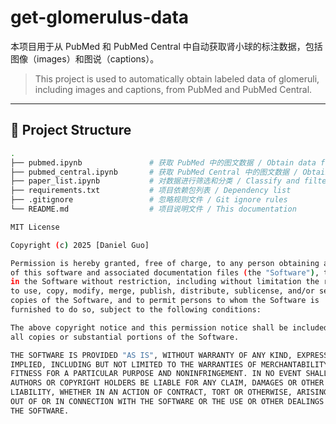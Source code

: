 # get-glomerulus-data

本项目用于从 PubMed 和 PubMed Central 中自动获取肾小球的标注数据，包括图像（images）和图说（captions）。

> This project is used to automatically obtain labeled data of glomeruli, including images and captions, from PubMed and PubMed Central.

---

## 📁 Project Structure

```bash
.
├── pubmed.ipynb               # 获取 PubMed 中的图文数据 / Obtain data from PubMed
├── pubmed_central.ipynb       # 获取 PubMed Central 中的图文数据 / Obtain data from PubMed Central
├── paper_list.ipynb           # 对数据进行筛选和分类 / Classify and filter the data list
├── requirements.txt           # 项目依赖包列表 / Dependency list
├── .gitignore                 # 忽略规则文件 / Git ignore rules
└── README.md                  # 项目说明文件 / This documentation

MIT License

Copyright (c) 2025 [Daniel Guo]

Permission is hereby granted, free of charge, to any person obtaining a copy
of this software and associated documentation files (the "Software"), to deal
in the Software without restriction, including without limitation the rights  
to use, copy, modify, merge, publish, distribute, sublicense, and/or sell  
copies of the Software, and to permit persons to whom the Software is  
furnished to do so, subject to the following conditions:

The above copyright notice and this permission notice shall be included in  
all copies or substantial portions of the Software.

THE SOFTWARE IS PROVIDED "AS IS", WITHOUT WARRANTY OF ANY KIND, EXPRESS OR  
IMPLIED, INCLUDING BUT NOT LIMITED TO THE WARRANTIES OF MERCHANTABILITY,  
FITNESS FOR A PARTICULAR PURPOSE AND NONINFRINGEMENT. IN NO EVENT SHALL THE  
AUTHORS OR COPYRIGHT HOLDERS BE LIABLE FOR ANY CLAIM, DAMAGES OR OTHER  
LIABILITY, WHETHER IN AN ACTION OF CONTRACT, TORT OR OTHERWISE, ARISING FROM,  
OUT OF OR IN CONNECTION WITH THE SOFTWARE OR THE USE OR OTHER DEALINGS IN  
THE SOFTWARE.
